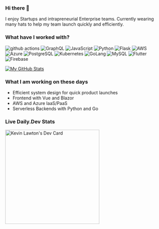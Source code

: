 ### Hi there 👋

I enjoy Startups and intrapreneurial Enterprise teams. Currently wearing many hats to help my team launch quickly and efficiently. 
 
### What have I worked with?
<p>
  <img alt="github actions" src="https://img.shields.io/badge/-Github_Actions-2088FF?style=flat-square&logo=github-actions&logoColor=white" />
  <img alt="GraphQL" src="https://img.shields.io/badge/-GraphQL-E10098?style=flat-square&logo=graphql&logoColor=white" />
  <img alt="JavaScript"src="https://img.shields.io/badge/JavaScript-F7DF1E?style=flat-square&logo=javascript&logoColor=black" />
  <!-- <img alt="Nodejs" src="https://img.shields.io/badge/-Nodejs-43853d?style=flat-square&logo=Node.js&logoColor=white" /> -->
  <img alt="Python" src="https://img.shields.io/badge/Python-FFD43B?style=flat-square&logo=python&logoColor=white" />
  <img alt="Flask" src="https://img.shields.io/badge/Flask-9cf?style=flat-square&logo=flask&logoColor=white" />
  <img alt="AWS" src="https://img.shields.io/badge/AWS--Amplify-232F3E?style=flat-square&logo=amazon-aws&logoColor=white" />
  <img alt="Azure" src="https://img.shields.io/badge/Azure_Functions-blue?style=flat-square&logo=azure-functions&logoColor=white" />
  <img alt="PostgreSQL" src="https://img.shields.io/badge/PostgreSQL-316192?style=flat-square&logo=postgresql&logoColor=white" />
  <img alt="Kubernetes" src="https://img.shields.io/badge/kubernetes-326ce5.svg?&style=flat-square&logo=kubernetes&logoColor=white" />
  <img alt="GoLang" src="https://img.shields.io/badge/Go-00ADD8?style=flat-square&logo=golang&logoColor=white" />
  <img alt="MySQL" src="https://img.shields.io/badge/MySQL-00000F?style=flat-square&logo=mysql&logoColor=white" />
  <img alt="Flutter" src="https://img.shields.io/badge/Flutter-blue?style=flat-square&logo=flutter&logoColor=white" />
  <img alt="Firebase" src="https://img.shields.io/badge/Firebase-CB3837?style=flat-square&logo=firebase&logoColor=white" />
</p>

[![My GitHub Stats](https://github-readme-stats.vercel.app/api/?username=kevlawton&count_private=true&theme=tokyonight&showicons=true)]()

### What I am working on these days
   - Efficient system design for quick product launches 
   - Frontend with Vue and Blazor 
   - AWS and Azure IaaS/PaaS
   - Serverless Backends with Python and Go

### Live Daily.Dev Stats
<a href="https://app.daily.dev/kevlawton"><img src="https://api.daily.dev/devcards/9838511bb6bc43d9a8d53c40ea77d05d.png?r=jh1" width="300" alt="Kevin Lawton's Dev Card"/></a>
